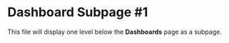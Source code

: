 # Dashboard Subpage #1

This file will display one level below the **Dashboards** page as a subpage.

